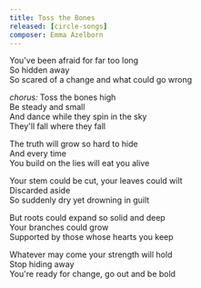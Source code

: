 ```yaml
---
title: Toss the Bones
released: [circle-songs]
composer: Emma Azelborn
---
```


You've been afraid for far too long  
So hidden away  
So scared of a change and what could go wrong  

_chorus:_
Toss the bones high  
Be steady and small  
And dance while they spin in the sky  
They'll fall where they fall  

The truth will grow so hard to hide  
And every time  
You build on the lies will eat you alive  

Your stem could be cut, your leaves could wilt  
Discarded aside  
So suddenly dry yet drowning in guilt  

But roots could expand so solid and deep  
Your branches could grow  
Supported by those whose hearts you keep  

Whatever may come your strength will hold  
Stop hiding away  
You're ready for change, go out and be bold  
